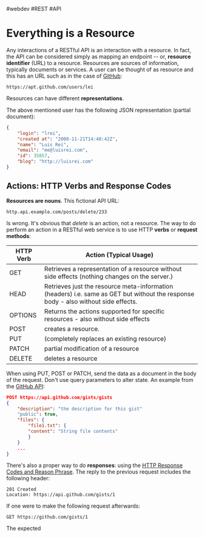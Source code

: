 #webdev #REST #API 

# Everything is a Resource

Any interactions of a RESTful API is an interaction with a resource. In fact, the API can be considered simply as mapping an endpoint -- or, **resource identifier** (URL) to a resource. Resources are sources of information, typically documents or services. A user can be thought of as resource and this has an URL such as in the case of [GitHub](http://developer.GitHub.com/v3):

```
https://apt.github.com/users/lei
```

Resources can have different **representations**. 

The above mentioned user has the following JSON representation (partial document):

```JSON
{
	"login": "lrei",
	"created at": "2008-11-21T14:48:42Z",
	"name": "Luis Rei",
	"email": "me@luisrei.com",
	"id": 35857,
	"blog": "http://luisrei.com"
}
```
## Actions: HTTP Verbs and Response Codes

**Resources are nouns**. This fictional API URL:

```
http.api.example.com/posts/delete/233
```

Is wrong. It's obvious that *delete* is an action, not a resource. The way to do perform an action in a RESTful web service is to use HTTP **verbs** or **request methods**:

| HTTP Verb | Action (Typical Usage)                                                                                                             |
| --------- | ---------------------------------------------------------------------------------------------------------------------------------- |
| GET       | Retrieves a representation of a resource without side effects (nothing changes on the server.)                                     |
| HEAD      | Retrieves just the resource meta-information (headers) i.e. same as GET but without the response body - also without side effects. |
| OPTIONS   | Returns the actions supported for specific resources - also without side effects                                                   |
| POST      | creates a resource.                                                                                                                |
| PUT       | (completely replaces an existing resource)                                                                                         |
| PATCH     | partial modification of a resource                                                                                                 |
| DELETE    | deletes a resource                                                                                                                 |
When using PUT, POST or PATCH, send the data as a document in the body of the request. Don't use query parameters to alter state. An example from the [GitHub API](http://developer.GitHub.com/v3):

```JSON
POST https://api.github.com/gists/gists
{
	"description": "the description for this gist"
	"public": true,
	"files": {
		"file1.txt": {
		"content": "String file contents"
		}
	}
	...
}
```

There's also a proper way to do **responses**: using the [HTTP Response Codes and Reason Phrase](http://www.w3.org/Protocols/rfc2616/rfc2616-sec6.html#sec6.1.1). The reply to the previous request includes the following header:

```
201 Created
Location: https://api.github.com/gists/1
```

If one were to make the following request afterwards:

```
GET https://github.com/gists/1
```

The expected